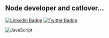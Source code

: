 ## Node developer and catlover...

[![Linkedin Badge](https://img.shields.io/badge/-Anurag%20Singh-blue?style=social&logo=Linkedin&logoColor=blue&link=https://www.linkedin.com/in/gustaf-toledo/)](https://www.linkedin.com/in/gustaf-toledo/) [![Twitter Badge](http://img.shields.io/badge/-@ashleymavericks-1ca0f1?style=social&logo=twitter&logoColor=blue&link=https://twitter.com/GusttaToledo)](https://twitter.com/GusttaToledo)

![JavaScript](https://img.shields.io/static/v1?label=&message=JavaScript&color=F1E05A&logo=javascript&logoColor=FFFFFF)


<!--
**Gustaf-Toledo/Gustaf-Toledo** is a ✨ _special_ ✨ repository because its `README.md` (this file) appears on your GitHub profile.
